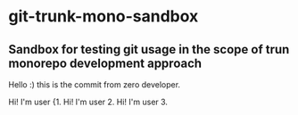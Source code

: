 # git-trunk-mono-sandbox

## Sandbox for testing git usage in the scope of trun monorepo development approach

Hello :) this is the commit from zero developer.

Hi! I'm user {1.
Hi! I'm user 2.
Hi! I'm user 3.
